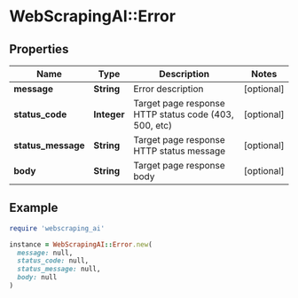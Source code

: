 # WebScrapingAI::Error

## Properties

| Name | Type | Description | Notes |
| ---- | ---- | ----------- | ----- |
| **message** | **String** | Error description | [optional] |
| **status_code** | **Integer** | Target page response HTTP status code (403, 500, etc) | [optional] |
| **status_message** | **String** | Target page response HTTP status message | [optional] |
| **body** | **String** | Target page response body | [optional] |

## Example

```ruby
require 'webscraping_ai'

instance = WebScrapingAI::Error.new(
  message: null,
  status_code: null,
  status_message: null,
  body: null
)
```

